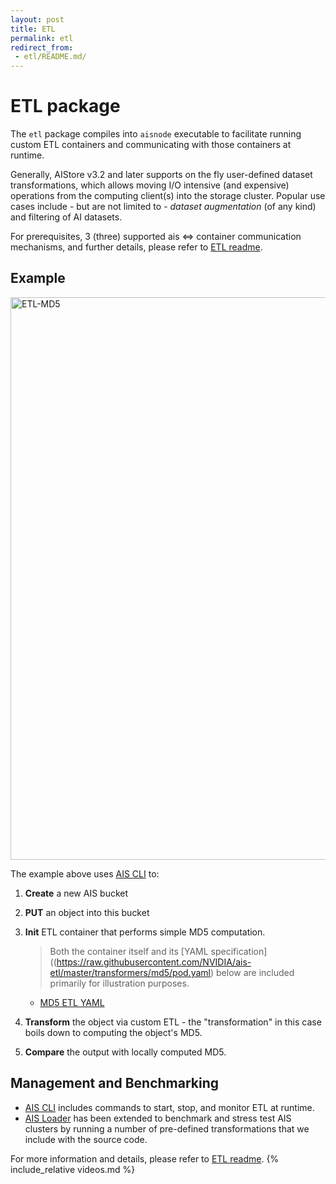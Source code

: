 ```yaml
---
layout: post
title: ETL
permalink: etl
redirect_from:
 - etl/README.md/
---
```


# ETL package

The `etl` package compiles into `aisnode` executable to facilitate running custom ETL containers and communicating with those containers at runtime.

Generally, AIStore v3.2 and later supports on the fly user-defined dataset transformations, which allows moving I/O intensive (and expensive) operations from the computing client(s) into the storage cluster.
Popular use cases include - but are not limited to - *dataset augmentation* (of any kind) and filtering of AI datasets.

For prerequisites, 3 (three) supported ais <=> container communication mechanisms, and further details, please refer to [ETL readme](/aistore/docs/etl.md).


## Example

<img src="/aistore/docs/images/etl-md5.gif" alt="ETL-MD5" width="900">

The example above uses [AIS CLI](/aistore/cmd/cli/README.md) to:
1. **Create** a new AIS bucket

2. **PUT** an object into this bucket

3. **Init** ETL container that performs simple MD5 computation.

   > Both the container itself and its [YAML specification]((https://raw.githubusercontent.com/NVIDIA/ais-etl/master/transformers/md5/pod.yaml) below are included primarily for illustration purposes.

   * [MD5 ETL YAML](https://raw.githubusercontent.com/NVIDIA/ais-etl/master/transformers/md5/pod.yaml)

4. **Transform** the object via custom ETL - the "transformation" in this case boils down to computing the object's MD5.

5. **Compare** the output with locally computed MD5.

## Management and Benchmarking
- [AIS CLI](/aistore/cmd/cli/resources/etl.md) includes commands to start, stop, and monitor ETL at runtime.
- [AIS Loader](/aistore/bench/aisloader/README.md) has been extended to benchmark and stress test AIS clusters by running a number of pre-defined transformations that we include with the source code.

For more information and details, please refer to [ETL readme](/aistore/docs/etl.md).
{% include_relative videos.md %}

